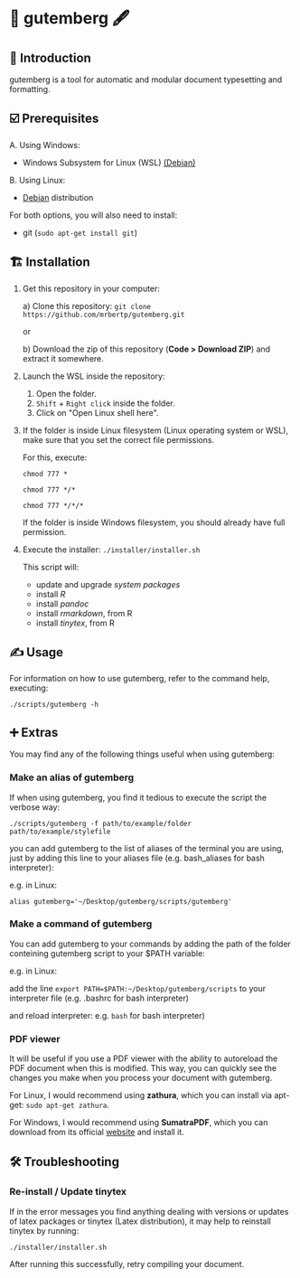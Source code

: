# 📖 gutemberg 🖋️

## 🔰 Introduction

gutemberg is a tool for automatic and modular document typesetting and formatting.

## ☑️ Prerequisites

A. Using Windows:
    
   - Windows Subsystem for Linux (WSL) [(Debian)](https://www.microsoft.com/store/productId/9MSVKQC78PK6)
    
B. Using Linux:
    
   - [Debian](www.debian.org) distribution

For both options, you will also need to install:

   - git (`sudo apt-get install git`)

## 🏗️ Installation

1. Get this repository in your computer:

    a) Clone this repository: `git clone https://github.com/mrbertp/gutemberg.git`

    or

    b) Download the zip of this repository (**Code > Download ZIP**) and extract it somewhere.

2. Launch the WSL inside the repository:

    1. Open the folder.
    2. `Shift` + `Right click` inside the folder.
    3. Click on "Open Linux shell here".

3. If the folder is inside Linux filesystem (Linux operating system or WSL), make sure that you set the correct file permissions.

    For this, execute:
    
    `chmod 777 *`
    
    `chmod 777 */*`
    
    `chmod 777 */*/*`
    
   If the folder is inside Windows filesystem, you should already have full permission.

4. Execute the installer: `./installer/installer.sh`

    This script will:
    
      - update and upgrade *system packages*
      - install *R*
      - install *pandoc*
      - install *rmarkdown*, from R
      - install *tinytex*, from R

## ✍️ Usage

For information on how to use gutemberg, refer to the command help, executing:

`./scripts/gutemberg -h`

## ➕ Extras

You may find any of the following things useful when using gutemberg:

### Make an alias of gutemberg

If when using gutemberg, you find it tedious to execute the script the verbose way:

`./scripts/gutemberg -f path/to/example/folder path/to/example/stylefile`

you can add gutemberg to the list of aliases of the terminal you are using, just by adding this line to your aliases file (e.g. bash_aliases for bash interpreter):

e.g. in Linux:

`alias gutemberg='~/Desktop/gutemberg/scripts/gutemberg'`

### Make a command of gutemberg

You can add gutemberg to your commands by adding the path of the folder conteining gutemberg script to your $PATH variable:

e.g. in Linux:

add the line `export PATH=$PATH:~/Desktop/gutemberg/scripts` to your interpreter file (e.g. .bashrc for bash interpreter)

and reload interpreter: e.g. `bash` for bash interpreter)

### PDF viewer

It will be useful if you use a PDF viewer with the ability to autoreload the PDF document when this is modified. This way, you can quickly see the changes you make when you process your document with gutemberg.

For Linux, I would recommend using **zathura**, which you can install via apt-get: `sudo apt-get zathura`.

For Windows, I would recommend using **SumatraPDF**, which you can download from its official [website](https://www.sumatrapdfreader.org/free-pdf-reader) and install it.

## 🛠️ Troubleshooting

### Re-install / Update tinytex

If in the error messages you find anything dealing with versions or updates of latex packages or tinytex (Latex distribution), it may help to reinstall tinytex by running:

```./installer/installer.sh```

After running this successfully, retry compiling your document.
